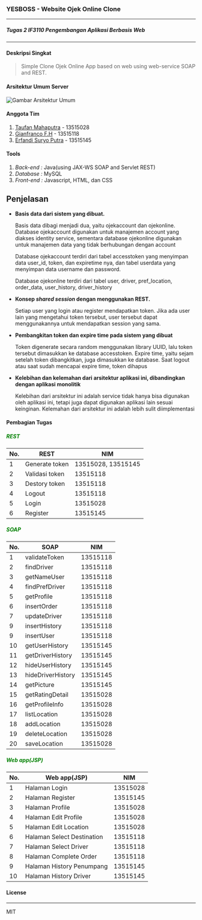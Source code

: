 ### YESBOSS - Website Ojek Online Clone
---
##### Tugas 2 IF3110 Pengembangan Aplikasi Berbasis Web
---

#### Deskripsi Singkat

> Simple Clone Ojek Online App based on web using web-service SOAP and REST.

#### Arsitektur Umum Server
![Gambar Arsitektur Umum](arsitektur_umum.png)

#### Anggota Tim
1. [Taufan Mahaputra](http://gitlab.informatika.org/taufanmahaputra) - 13515028
2. [Gianfranco F.H](http://gitlab.informatika.org/gejimayu) - 13515118
3. [Erfandi Suryo Putra](http://gitlab.informatika.org/evansp2612) - 13515145

#### Tools
1. _Back-end :_ Java(using JAX-WS SOAP and Servlet REST)
2. _Database :_ MySQL
3. _Front-end :_ Javascript, HTML, dan CSS 

## Penjelasan

- **Basis data dari sistem yang dibuat.**
    
    Basis data dibagi menjadi dua, yaitu ojekaccount dan ojekonline. Database ojekaccount digunakan untuk manajemen account yang diakses identity service, sementara database ojekonline digunakan untuk manajemen data yang tidak berhubungan dengan account
 
    Database ojekaccount terdiri dari tabel accesstoken yang menyimpan data user_id, token, dan expiretime nya, dan tabel userdata yang menyimpan data username dan password.
    
    Database ojekonline terdiri dari tabel user, driver, pref_location, order_data, user_history, driver_history
- **Konsep *shared session* dengan menggunakan REST.**
    
    Setiap user yang login atau register mendapatkan token. Jika ada user lain yang mengetahui token tersebut, user tersebut dapat menggunakannya untuk mendapatkan session yang sama.
- **Pembangkitan token dan expire time pada sistem yang dibuat**
    
    Token digenerate secara random menggunakan library UUID, lalu token tersebut dimasukkan ke database accesstoken. Expire time, yaitu sejam setelah token dibangkitkan, juga dimasukkan ke database. Saat logout atau saat sudah mencapai expire time, token dihapus
- **Kelebihan dan kelemahan dari arsitektur aplikasi ini, dibandingkan dengan aplikasi monolitik**
    
    Kelebihan dari arsitektur ini adalah service tidak hanya bisa digunakan oleh aplikasi ini, tetapi juga dapat digunakan aplikasi lain sesuai keinginan. Kelemahan dari arsitektur ini adalah lebih sulit diimplementasi

#### Pembagian Tugas

##### <p style="color:green">REST</p>
| No. | REST | NIM |
|---|---|---|
|1| Generate token | 13515028, 13515145 |
|2| Validasi token | 13515118 |
|3| Destory token | 13515118 |
|4| Logout | 13515118 |
|5| Login | 13515028 |
|6| Register | 13515145 |

##### <p style="color:green">SOAP</p>
| No. | SOAP | NIM |
|---|---|---|
|1| validateToken | 13515118 |
|2| findDriver | 13515118 |
|3| getNameUser| 13515118 |
|4| findPrefDriver | 13515118 |
|5| getProfile | 13515118 |
|6| insertOrder | 13515118 |
|7| updateDriver | 13515118 |
|9| insertHistory | 13515118 |
|9| insertUser | 13515118 |
|10| getUserHistory | 13515145 |
|11| getDriverHistory | 13515145 |
|12| hideUserHistory | 13515145 |
|13| hideDriverHistory | 13515145 |
|14| getPicture | 13515145 |
|15| getRatingDetail | 13515028 |
|16| getProfileInfo | 13515028 |
|17| listLocation | 13515028 |
|18| addLocation | 13515028 |
|19| deleteLocation | 13515028 |
|20| saveLocation | 13515028 |

##### <p style="color:green">Web app(JSP)</p>
| No. | Web app(JSP) | NIM |
|---|---|---|
|1| Halaman Login | 13515028 |
|2| Halaman Register| 13515145 |
|3| Halaman Profile | 13515028 |
|4| Halaman Edit Profile | 13515028 |
|5| Halaman Edit Location | 13515028 |
|6| Halaman Select Destination | 13515118 |
|7| Halaman Select Driver | 13515118 |
|8| Halaman Complete Order | 13515118 |
|9| Halaman History Penumpang | 13515145 |
|10| Halaman History Driver | 13515145 |


#### License
----

MIT
